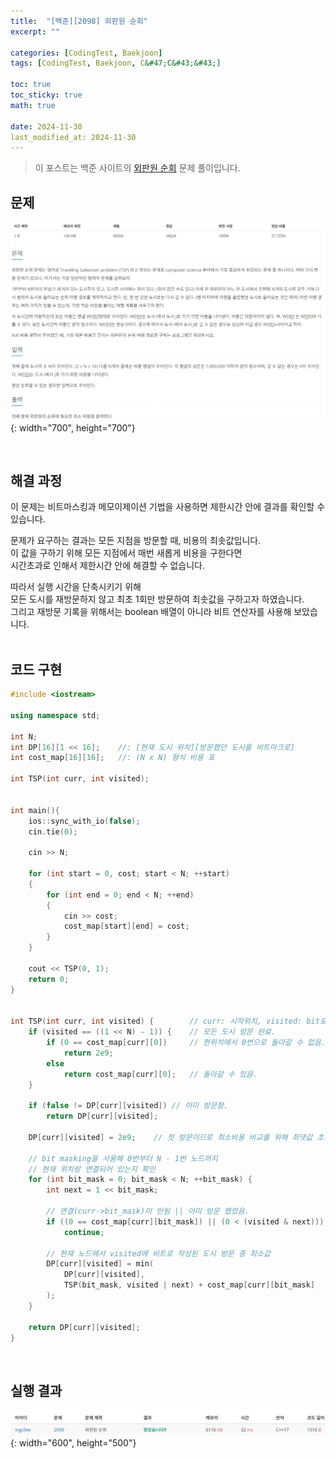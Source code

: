 ```yaml
---
title:  "[백준][2098] 외판원 순회"
excerpt: ""

categories: [CodingTest, Baekjoon]
tags: [CodingTest, Baekjoon, C&#47;C&#43;&#43;]

toc: true
toc_sticky: true
math: true
 
date: 2024-11-30
last_modified_at: 2024-11-30
---
```


> 이 포스트는 백준 사이트의 [외판원 순회](https://www.acmicpc.net/problem/2098) 문제 풀이입니다.  

## 문제

![문제](/assets/img/Boj/외판원순회_문제.png){: width="700", height="700"}  

<br/>

## 해결 과정


이 문제는 비트마스킹과 메모이제이션 기법을 사용하면 제한시간 안에 결과를 확인할 수 있습니다.  

문제가 요구하는 결과는 모든 지점을 방문할 때, 비용의 최솟값입니다.  
이 값을 구하기 위해 모든 지점에서 매번 새롭게 비용을 구한다면  
시간초과로 인해서 제한시간 안에 해결할 수 없습니다.  

따라서 실행 시간을 단축시키기 위해  
모든 도시를 재방문하지 않고 최초 1회만 방문하여 최솟값을 구하고자 하였습니다.  
그리고 재방문 기록을 위해서는 boolean 배열이 아니라 비트 연산자를 사용해 보았습니다.  
<br/>

## 코드 구현

```c++
#include <iostream>

using namespace std;

int N;
int DP[16][1 << 16];	//: [현재 도시 위치][방문했던 도시를 비트마크로]
int cost_map[16][16];	//: (N x N) 형식 비용 표

int TSP(int curr, int visited);


int main(){
	ios::sync_with_io(false);
	cin.tie(0);

	cin >> N;

	for (int start = 0, cost; start < N; ++start)
	{
		for (int end = 0; end < N; ++end)
		{
			cin >> cost;
			cost_map[start][end] = cost;
		}
	}

	cout << TSP(0, 1);
	return 0;
}


int TSP(int curr, int visited) {		// curr: 시작위치, visited: bit로 표현한 방문기록
	if (visited == ((1 << N) - 1)) {	// 모든 도시 방문 완료.
		if (0 == cost_map[curr][0])		// 현위치에서 0번으로 돌아갈 수 없음.
			return 2e9;
		else
			return cost_map[curr][0];	// 돌아갈 수 있음.
	}
	
	if (false != DP[curr][visited])	// 이미 방문함.
		return DP[curr][visited];

	DP[curr][visited] = 2e9;	// 첫 방문이므로 최소비용 비교를 위해 최댓값 초기화.

	// bit masking을 사용해 0번부터 N - 1번 노드까지
	// 현재 위치랑 연결되어 있는지 확인
	for (int bit_mask = 0; bit_mask < N; ++bit_mask) {
		int next = 1 << bit_mask;

		// 연결(curr->bit_mask)이 안됨 || 이미 방문 했었음.
		if ((0 == cost_map[curr][bit_mask]) || (0 < (visited & next)))
			continue;

		// 현재 노드에서 visited에 비트로 작성된 도시 방문 중 최소값
		DP[curr][visited] = min(
			DP[curr][visited], 
			TSP(bit_mask, visited | next) + cost_map[curr][bit_mask]
		);
	}

	return DP[curr][visited];
}
```

<br/>

## 실행 결과

![결과](/assets/img/Boj/외판원순회_결과.png){: width="600", height="500"}  

<br/>